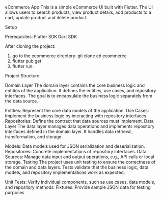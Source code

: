 eCommerce App
This is a simple eCommerce UI built with Flutter. The UI allows users to search products, view product details, add products to a cart, update product and delete product.

Setup

Prerequisites:
   Flutter SDK
   Dart SDK

After cloning the project:
   1. go to the ecommerce directory:
            git clone <repository-url>
            cd ecommerce
   2. flutter pub get
   3. flutter run

Project Structure:

Domain Layer
The domain layer contains the core business logic and entities of the application. It defines the entities, use cases, and repository interfaces. The goal is to encapsulate the business logic separately from the data source.

Entities: Represent the core data models of the application.
Use Cases: Implement the business logic by interacting with repository interfaces.
Repositories: Define the contract that data sources must implement.
Data Layer
The data layer manages data operations and implements repository interfaces defined in the domain layer. It handles data retrieval, transformation, and storage.

Models: Data models used for JSON serialization and deserialization.
Repositories: Concrete implementations of repository interfaces.
Data Sources: Manage data input and output operations, e.g., API calls or local storage.
Testing
The project uses unit testing to ensure the correctness of the domain and data layers. Tests validate that the business logic, data models, and repository implementations work as expected.

Unit Tests: Verify individual components, such as use cases, data models, and repository methods.
Fixtures: Provide sample JSON data for testing purposes.